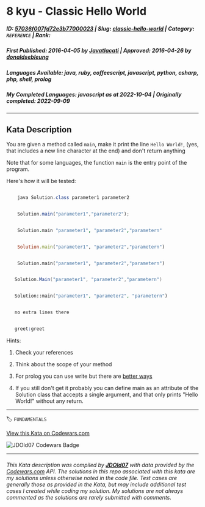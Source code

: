 # 8 kyu - Classic Hello World

##### **ID**: [57036f007fd72e3b77000023](https://www.codewars.com/kata/57036f007fd72e3b77000023) | **Slug**: [classic-hello-world](https://www.codewars.com/kata/57036f007fd72e3b77000023) | **Category**: `REFERENCE` | **Rank**: <span style="color:white">8 kyu</span>

##### **First Published**: 2016-04-05 ***by*** [Javatlacati](https://www.codewars.com/users/Javatlacati) | **Approved**: 2016-04-26 ***by*** [donaldsebleung](https://www.codewars.com/users/donaldsebleung)

##### **Languages Available**: java, ruby, coffeescript, javascript, python, csharp, php, shell, prolog

##### **My Completed Languages**: javascript ***as at*** 2022-10-04 | **Originally completed**: 2022-09-09

---

## Kata Description


You are given a method called `main`, make it print the line `Hello World!`, (yes, that includes a new line character at the end) and don't return anything



Note that for some languages, the function `main` is the entry point of the program.



Here's how it will be tested:

```java

    java Solution.class parameter1 parameter2

```    



```javascript

    Solution.main("parameter1","parameter2");

```  



```coffeescript

    Solution.main "parameter1", "parameter2","parametern"

```



```ruby

    Solution.main("parameter1", "parameter2","parametern")

```



```python

    Solution.main("parameter1", "parameter2","parametern")

```



```csharp

   Solution.Main("parameter1", "parameter2","parametern")

```



```php

   Solution::main("parameter1", "parameter2", "parametern")

```

```sh

   no extra lines there

```



```prolog

   greet:greet

```



Hints:



 1. Check your references 

 2. Think about the scope of your method

 3. For prolog you can use write but there are [better ways](https://gist.github.com/dtonhofer/20bd01f68a924912771d8405fca66a09)

 4. If you still don't get it probably you can define main as an attribute of the Solution class that accepts a single argument, and that only prints "Hello World!" without any return.

---


🏷 `FUNDAMENTALS`


[View this Kata on Codewars.com](https://www.codewars.com/kata/57036f007fd72e3b77000023)

![](https://www.codewars.com/users/jdold07/badges/large "JDOld07 Codewars Badge")

---

###### *This Kata description was compiled by [**JDOld07**](https://tpstech.dev) with data provided by the [Codewars.com](https://www.codewars.com) API.  The solutions in this repo associated with this kata are my solutions unless otherwise noted in the code file.  Test cases are generally those as provided in the Kata, but may include additional test cases I created while coding my solution.  My solutions are not always commented as the solutions are rarely submitted with comments.*
